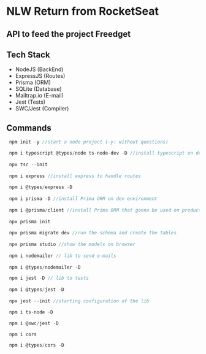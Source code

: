 # NLW Return from RocketSeat

## API to feed the project Freedget

## Tech Stack
- NodeJS (BackEnd)
- ExpressJS (Routes)
- Prisma (ORM)
- SQLite (Database)
- Mailtrap.io (E-mail)
- Jest (Tests)
- SWC/Jest (Compiler)


## Commands 
```js
 npm init -y //start a node project (-y: without questions)

 npm i typescript @types/node ts-node-dev -D //install typescript on dev env
 
 npx tsc --init
 
 npm i express //install express to handle routes
 
 npm i @types/express -D
 
 npm i prisma -D //install Prima ORM on dev environment
 
 npm i @prisma/client //install Prima ORM that gonna be used on production
 
 npx prisma init 
 
 npx prisma migrate dev //run the schema and create the tables
 
 npx prisma studio //show the models on browser
 
 npm i nodemailer // lib to send e-mails
 
 npm i @types/nodemailer -D

 npm i jest -D // lib to tests
 
 npm i @types/jest -D
 
 npx jest --init //starting configuration of the lib

 npm i ts-node -D

 npm i @swc/jest -D

 npm i cors

 npm i @types/cors -D
 
```
